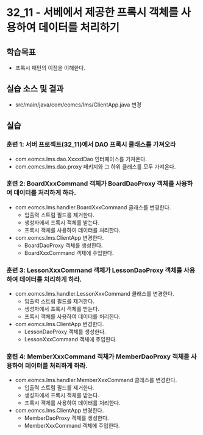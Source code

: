 # 32_11 - 서베에서 제공한 프록시 객체를 사용하여 데이터를 처리하기

## 학습목표

- 프록시 패턴의 이점을 이해한다.

## 실습 소스 및 결과

- src/main/java/com/eomcs/lms/ClientApp.java 변경

## 실습

### 훈련 1: 서버 프로젝트(32_11)에서 DAO 프록시 클래스를 가져오라

- com.eomcs.lms.dao.XxxxdDao 인터페이스를 가져온다.
- com.eomcs.lms.dao.proxy 패키지와 그 하위 클래스를 모두 가져온다.

### 훈련 2: BoardXxxCommand 객체가 BoardDaoProxy 객체를 사용하여 데이터를 처리하게 하라.

- com.eomcs.lms.handler.BoardXxxCommand 클래스를 변경한다.
  - 입출력 스트림 필드를 제거한다.
  - 생성자에서 프록시 객체를 받는다.
  - 프록시 객체를 사용하여 데이터를 처리한다.
- com.eomcs.lms.ClientApp 변경한다.
  - BoardDaoProxy 객체를 생성한다.
  - BoardXxxCommand 객체에 주입한다.  

 
### 훈련 3: LessonXxxCommand 객체가 LessonDaoProxy 객체를 사용하여 데이터를 처리하게 하라.

- com.eomcs.lms.handler.LessonXxxCommand 클래스를 변경한다.
  - 입출력 스트림 필드를 제거한다.
  - 생성자에서 프록시 객체를 받는다.
  - 프록시 객체를 사용하여 데이터를 처리한다.
- com.eomcs.lms.ClientApp 변경한다.
  - LessonDaoProxy 객체를 생성한다.
  - LessonXxxCommand 객체에 주입한다. 
  
  
### 훈련 4: MemberXxxCommand 객체가 MemberDaoProxy 객체를 사용하여 데이터를 처리하게 하라.

- com.eomcs.lms.handler.MemberXxxCommand 클래스를 변경한다.
  - 입출력 스트림 필드를 제거한다.
  - 생성자에서 프록시 객체를 받는다.
  - 프록시 객체를 사용하여 데이터를 처리한다.
- com.eomcs.lms.ClientApp 변경한다.
  - MemberDaoProxy 객체를 생성한다.
  - MemberXxxCommand 객체에 주입한다. 